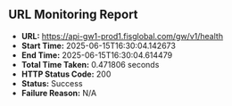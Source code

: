 ## URL Monitoring Report

- **URL:** https://api-gw1-prod1.fisglobal.com/gw/v1/health
- **Start Time:** 2025-06-15T16:30:04.142673
- **End Time:** 2025-06-15T16:30:04.614479
- **Total Time Taken:** 0.471806 seconds
- **HTTP Status Code:** 200
- **Status:** Success
- **Failure Reason:** N/A
